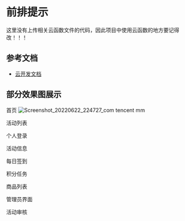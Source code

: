 # 前排提示

这里没有上传相关云函数文件的代码，因此项目中使用云函数的地方要记得改！！！

## 参考文档

- [云开发文档](https://developers.weixin.qq.com/miniprogram/dev/wxcloud/basis/getting-started.html)

## 部分效果图展示

首页
![Screenshot_20220622_224727_com tencent mm](https://user-images.githubusercontent.com/114422586/195542836-fe992499-436e-4290-a66f-3daa24e25bbc.jpg)

活动列表

个人登录

活动信息

每日签到

积分任务

商品列表

管理员界面

活动审核

